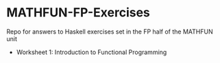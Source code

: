 # MATHFUN-FP-Exercises
Repo for answers to Haskell exercises set in the FP half of the MATHFUN unit

- Worksheet 1: Introduction to Functional Programming
